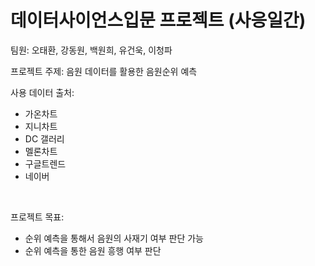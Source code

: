 # 데이터사이언스입문 프로젝트 (사응일간)

팀원: 오태환, 강동원, 백원희, 유건욱, 이청파
<br>

프로젝트 주제: 음원 데이터를 활용한 음원순위 예측
<br>

사용 데이터 출처:
- 가온차트
- 지니차트
- DC 갤러리
- 멜론차트
- 구글트렌드
- 네이버

<br>

프로젝트 목표: 
- 순위 예측을 통해서 음원의 사재기 여부 판단 가능
- 순위 예측을 통한 음원 흥행 여부 판단 
